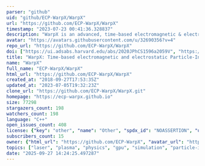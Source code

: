 ```yaml
---
parser: "github"
uid: "github/ECP-WarpX/WarpX"
url: "https://github.com/ECP-WarpX/WarpX"
timestamp: "2023-07-23 00:41:36.328837"
description: "WarpX is an advanced, time-based electromagnetic & electrostatic Particle-In-Cell code."
avatar: "https://avatars.githubusercontent.com/u/32690356?v=4"
repo_url: "https://github.com/ECP-WarpX/WarpX"
doi: ["https://ui.adsabs.harvard.edu/abs/2020JPhCS1596a2059V", "https://ui.adsabs.harvard.edu/abs/2023ascl.soft07038V/abstract"]
title: "WarpX: Time-based electromagnetic and electrostatic Particle-In-Cell code"
name: "WarpX"
full_name: "ECP-WarpX/WarpX"
html_url: "https://github.com/ECP-WarpX/WarpX"
created_at: "2018-09-27T17:53:35Z"
updated_at: "2023-07-05T19:32:23Z"
clone_url: "https://github.com/ECP-WarpX/WarpX.git"
homepage: "https://ecp-warpx.github.io"
size: 77298
stargazers_count: 198
watchers_count: 198
language: "C++"
open_issues_count: 408
license: {"key": "other", "name": "Other", "spdx_id": "NOASSERTION", "url": null, "node_id": "MDc6TGljZW5zZTA="}
subscribers_count: 15
owner: {"html_url": "https://github.com/ECP-WarpX", "avatar_url": "https://avatars.githubusercontent.com/u/32690356?v=4", "login": "ECP-WarpX", "type": "Organization"}
topics: ["laser", "plasma", "physics", "gpu", "simulation", "particle-in-cell", "pic", "research"]
date: "2025-09-27 14:24:25.497287"
---
```

